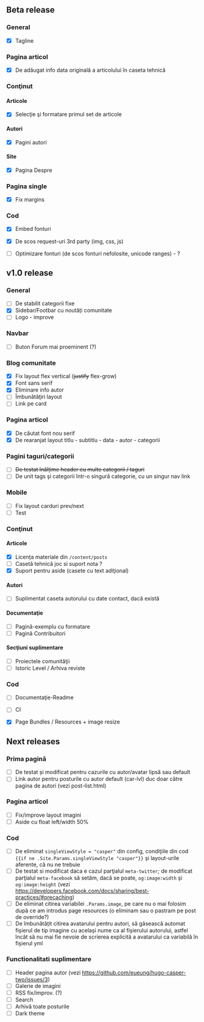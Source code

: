 ## Beta release
### General

* [x] Tagline

### Pagina articol
* [x] De adăugat info data originală a articolului în caseta tehnică 

### Conţinut
#### Articole
* [x] Selecţie şi formatare primul set de articole

#### Autori
* [x] Pagini autori

#### Site
* [x] Pagina Despre

### Pagina single
* [x] Fix margins



### Cod
* [x] Embed fonturi
* [x] De scos request-uri 3rd party (img, css, js)
* [ ] Optimizare fonturi (de scos fonturi nefolosite, unicode ranges) - ?


## v1.0 release
### General
* [ ] De stabilit categorii fixe
* [x] Sidebar/Footbar cu noutăți comunitate
* [ ] Logo - improve

### Navbar
* [ ] Buton Forum mai proeminent (?)

### Blog comunitate
* [x] Fix layout flex vertical (~~justify~~ flex-grow)
* [x] Font sans serif
* [x] Eliminare info autor
* [ ] Îmbunătăţiri layout
* [ ] Link pe card

### Pagina articol
* [x] De căutat font nou serif
* [x] De rearanjat layout titlu - subtitlu - data - autor - categorii

### Pagini taguri/categorii
* [ ] ~~De testat înălțime header cu multe categorii / taguri~~
* [ ] De unit tags şi categorii într-o singură categorie, cu un singur nav link

### Mobile
* [ ] Fix layout carduri prev/next
* [ ] Test

### Conţinut 

#### Articole
* [x] Licența materiale din `/content/posts`
* [ ] Casetă tehnică joc si suport nota ?
* [x] Suport pentru aside (casete cu text adiţional)

#### Autori
* [ ] Suplimentat caseta autorului cu date contact, dacă există

#### Documentaţie
* [ ] Pagină-exemplu cu formatare
* [ ] Pagină Contribuitori

#### Secţiuni suplimentare
* [ ] Proiectele comunităţii
* [ ] Istoric Level / Arhiva reviste

### Cod
* [ ] Documentaţie-Readme
* [ ] CI
* [x] Page Bundles / Resources + image resize


## Next releases
### Prima pagină
* [ ] De testat și modificat pentru cazurile cu autor/avatar lipsă sau default
* [ ] Link autor pentru posturile cu autor default (car-lvl) duc doar către pagina de autori (vezi post-list.html)

### Pagina articol
* [ ] Fix/improve layout imagini
* [ ] Aside cu float left/width 50%

### Cod
* [ ] De eliminat `singleViewStyle = "casper"` din config, condiţiile din cod `{{if ne .Site.Params.singleViewStyle "casper"}}` şi layout-urile aferente, că nu ne trebuie
* [ ] De testat si modificat daca e cazul parţialul `meta-twitter`; de modificat parţialul `meta-facebook` să setăm, dacă se poate, `og:image:width` şi `og:image:height` (vezi https://developers.facebook.com/docs/sharing/best-practices/#precaching)
* [ ] De eliminat citirea variabilei `.Params.image`, pe care nu o mai folosim după ce am introdus page resources (o eliminam sau o pastram pe post de override?)
* [ ] De îmbunătățit citirea avatarului pentru autori, să găsească automat fișierul de tip imagine cu același nume ca al fișierului autorului, astfel încât să nu mai fie nevoie de scrierea explicită a avatarului ca variabilă în fișierul yml

### Functionalitati suplimentare
* [ ] Header pagina autor (vezi https://github.com/eueung/hugo-casper-two/issues/3) 
* [ ] Galerie de imagini
* [ ] RSS fix/improv. (?)
* [ ] Search
* [ ] Arhivă toate posturile
* [ ] Dark theme

